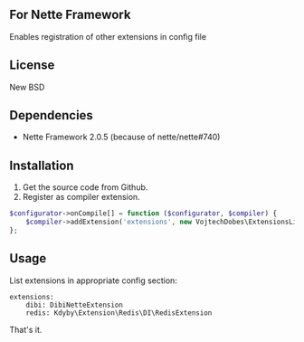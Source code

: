 ## For Nette Framework

Enables registration of other extensions in config file

## License

New BSD

## Dependencies

- Nette Framework 2.0.5 (because of nette/nette#740)

## Installation

1. Get the source code from Github.
2. Register as compiler extension.

```php
$configurator->onCompile[] = function ($configurator, $compiler) {
	$compiler->addExtension('extensions', new VojtechDobes\ExtensionsList);
};
```

## Usage

List extensions in appropriate config section:

```
extensions:
	dibi: DibiNetteExtension
	redis: Kdyby\Extension\Redis\DI\RedisExtension
```

That's it.

